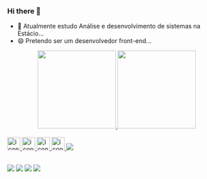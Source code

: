 ### Hi there 👋

- 🔭 Atualmente estudo Análise e desenvolvimento de sistemas na Estácio...
- 😄 Pretendo ser um desenvolvedor front-end...

<div align="center">
  <a href="https://github.com/gabrielcn1">
  <img height="180em" src="https://github-readme-stats.vercel.app/api?username=gabrielcn1&show_icons=true&theme=dark&include_all_commits=true&count_private=true"/>
  <img height="180em" src="https://github-readme-stats.vercel.app/api/top-langs/?username=gabrielcn1&layout=compact&langs_count=7&theme=dark"/>
</div>
<div style="display: inline_block"><br>
  <img alt="icon-HTML" width:"40" height="30" src="https://cdn.jsdelivr.net/gh/devicons/devicon/icons/html5/html5-original.svg"/>
  <img alt="icon-HTML" width:"40" height="30" src="https://cdn.jsdelivr.net/gh/devicons/devicon/icons/css3/css3-original.svg" />
  <img alt="icon-HTML" width:"35" height="30" src="https://cdn.jsdelivr.net/gh/devicons/devicon/icons/javascript/javascript-original.svg" />
  <img alt="icon-HTML" width:"40" height="30" src="https://cdn.jsdelivr.net/gh/devicons/devicon/icons/git/git-original.svg" />
  <img src="https://tenor.com/bAzta.gif" />
</div>

 ##

<div>
  <a href="https://www.instagram.com/costa.26/" target="_blank"><img src="https://img.shields.io/badge/-Instagram-%23E4405F?style=for-the-badge&logo=instagram&logoColor=white" target="_blank"></a>
  <a href="https://www.linkedin.com/in/gabrielcn03/" target="_blank"><img src="https://img.shields.io/badge/LinkedIn-0077B5?style=for-the-badge&logo=linkedin&logoColor=white" target="_blank"></a>
  <a href="mailto:gabrielcn03@outlook.com" target="_blank"><img src="https://img.shields.io/badge/Microsoft_Outlook-0078D4?style=for-the-badge&logo=microsoft-outlook&logoColor=white" target="_blank"></a>
  <a href="https://www.twitch.tv/gmertz" target="_blank"><img src="https://img.shields.io/badge/Twitch-9146FF?style=for-the-badge&logo=twitch&logoColor=white" target="_blank"></a>
</div>
